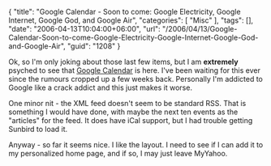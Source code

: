 {
	"title": "Google Calendar - Soon to come: Google Electricity, Google Internet, Google God, and Google Air",
	"categories": [
		"Misc"
	],
	"tags": [],
	"date": "2006-04-13T10:04:00+06:00",
	"url": "/2006/04/13/Google-Calendar-Soon-to-come-Google-Electricity-Google-Internet-Google-God-and-Google-Air",
	"guid": "1208"
}

Ok, so I'm only joking about those last few items, but I am <b>extremely</b> psyched to see that <a href="http://google.com/calendar">Google Calendar</a> is here. I've been waiting for this ever since the rumours cropped up a few weeks back. Personally I'm addicted to Google like a crack addict and this just makes it worse.

One minor nit - the XML feed doesn't seem to be standard RSS. That is something I would have done, with maybe the next ten events as the "articles" for the feed. It does have iCal support, but I had trouble getting Sunbird to load it.

Anyway - so far it seems nice. I like the layout. I need to see if I can add it to my personalized home page, and if so, I may just leave MyYahoo.